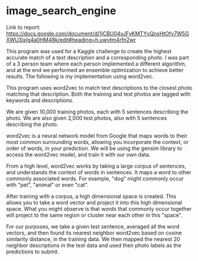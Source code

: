 # image_search_engine

Link to report: https://docs.google.com/document/d/1jCBU04vJFyKMTYyQnxHtOfy7W5GXWU3ixlg4a0HM48k/edit#heading=h.uwvtm4rfn2wr

This program was used for a Kaggle challenge to create the highest accurate match of a text description and a corresponding photo.  I was part of a 3 person team where each person implemented a different algorithm, and at the
end we performed an ensemble optimization to achieve better results.  The following is my implementation using word2vec.

This program uses word2vec to match text descriptions to the closest photo matching that description. Both the training and test photos are tagged with keywords and descriptions.

We are given 10,000 training photos, each with 5 sentences describing the photo. We are also given 2,000 test photos, also with 5 sentences describing the photo.

word2vec is a neural network model from Google that maps words to their most common surrounding words, allowing you incorporate the context, or order of words, in your prediction. We will be using the gensim library to access the word2vec model, and train it with our own data.

From a high level, word2vec works by taking a large corpus of sentences, and understands the context of words in sentences. It maps a word to other commonly associated words. For example, "dog" might commonly occur with "pet", "animal" or even "cat".

After training with a corpus, a high dimensional space is created. This allows you to take a word vector and project it into this high dimensional space. What you might observe is that words that commonly occur together will project to the same region or cluster near each other in this "space".

For our purposes, we take a given test sentence, averaged all the word vectors, and then found its nearest neighbor word2vec based on cosine similarity distance, in the training data. We then mapped the nearest 20 neighbor descriptions in the test data and used their photo labels as the predictions to submit.
